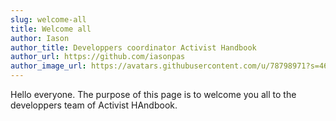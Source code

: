 ```yaml
---
slug: welcome-all
title: Welcome all
author: Iason
author_title: Developpers coordinator Activist Handbook
author_url: https://github.com/iasonpas
author_image_url: https://avatars.githubusercontent.com/u/78798971?s=460&v=4
---
```

Hello everyone. The purpose of this page is to welcome you all to the developpers team of Activist HAndbook.